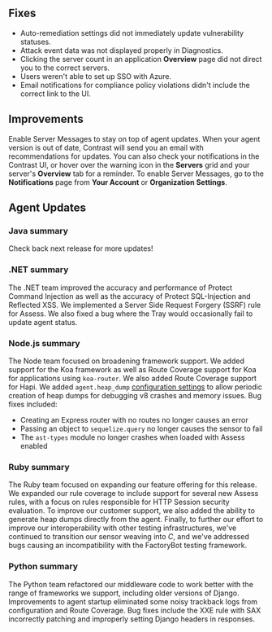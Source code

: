 <!--
title: "Contrast 3.6.4 - May 2019"
description: "Contrast 3.6.4 May 2019"
tags: "3.6.4 May Release Notes"
-->

## Fixes

* Auto-remediation settings did not immediately update vulnerability statuses.
* Attack event data was not displayed properly in Diagnostics.
* Clicking the server count in an application **Overview** page did not direct you to the correct servers. 
* Users weren't able to set up SSO with Azure. 
* Email notifications for compliance policy violations didn't include the correct link to the UI.

## Improvements

Enable Server Messages to stay on top of agent updates. When your agent version is out of date, Contrast will send you an email with recommendations for updates. You can also check your notifications in the Contrast UI, or hover over the warning icon in the **Servers** grid and your server's **Overview** tab for a reminder. To enable Server Messages, go to the **Notifications** page from **Your Account** or **Organization Settings**.

## Agent Updates

### Java summary

Check back next release for more updates!

### .NET summary 

The .NET team improved the accuracy and performance of Protect Command Injection as well as the accuracy of Protect SQL-Injection and Reflected XSS. We implemented a Server Side Request Forgery (SSRF) rule for Assess. We also fixed a bug where the Tray would occasionally fail to update agent status. 

### Node.js summary 

The Node team focused on broadening framework support. We added support for the Koa framework as well as Route Coverage support for Koa for applications using `koa-router`. We also added Route Coverage support for Hapi. We added `agent.heap_dump` [configuration settings](installation-nodeconfig.html#node-yaml) to allow periodic creation of heap dumps for debugging v8 crashes and memory issues. Bug fixes included:

* Creating an Express router with no routes no longer causes an error
* Passing an object to `sequelize.query` no longer causes the sensor to fail
* The `ast-types` module no longer crashes when loaded with Assess enabled

### Ruby summary 

The Ruby team focused on expanding our feature offering for this release. We expanded our rule coverage to include support for several new Assess rules, with a focus on rules responsible for HTTP Session security evaluation. To improve our customer support, we also added the ability to generate heap dumps directly from the agent. Finally, to further our effort to improve our interoperability with other testing infrastructures, we've continued to transition our sensor weaving into *C*, and we've addressed bugs causing an incompatibility with the FactoryBot testing framework.

### Python summary

The Python team refactored our middleware code to work better with the range of frameworks we support, including older versions of Django. Improvements to agent startup eliminated some noisy trackback logs from configuration and Route Coverage. Bug fixes include the XXE rule with SAX incorrectly patching and improperly setting Django headers in responses.


